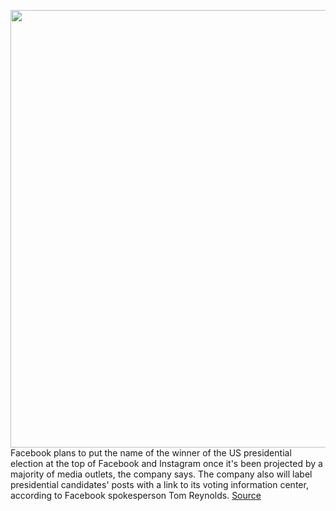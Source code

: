 <img src='https://cdn.vox-cdn.com/thumbor/2NWwN-q1bKQwYEqe4dIhDCmE2tM=/0x0:524x480/1200x800/filters:focal(221x199:303x281)/cdn.vox-cdn.com/uploads/chorus_image/image/67746082/facebook_winner_2.0.jpg' width='700px' /><br/>
Facebook plans to put the name of the winner of the US presidential election at the top of Facebook and Instagram once it's been projected by a majority of media outlets, the company says. The company also will label presidential candidates' posts with a link to its voting information center, according to Facebook spokesperson Tom Reynolds.
<a href='https://www.theverge.com/2020/11/5/21552064/facebook-election-winner-instagram-notification-president-trump-biden'> Source <a/>
